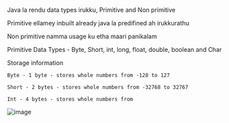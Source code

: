 Java la rendu data types irukku, Primitive and Non primitive

Primitive ellamey inbuilt already java la predifined ah irukkurathu

Non primitive namma usage ku etha maari panikalam

Primitive Data Types - Byte, Short, int, long, float, double, boolean and Char

  Storage information
  
    Byte - 1 byte - stores whole numbers from -128 to 127

    Short - 2 bytes - stores whole numbers from -32768 to 32767

    Int - 4 bytes - stores whole numbers from 

![image](https://github.com/user-attachments/assets/317a10ea-ac9f-4fa3-88ba-0162e6cc42da)
